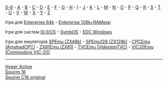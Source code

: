 [0-9](0/games-0.md) - [A](a/games-a.md) - [B](b/games-b.md) - [C](c/games-c.md) - [D](d/games-d.md) - [E](e/games-e.md) - [F](f/games-f.md) - [G](g/games-g.md) - [H](h/games-h.md) - [I](i/games-i.md) - [J](j/games-j.md) - [K](k/games-k.md) - [L](l/games-l.md) - [M](m/games-m.md) - [N](n/games-n.md) - [O](o/games-o.md) - [P](p/games-p.md) - [Q](q/games-q.md) - [R](r/games-r.md) - [S](s/games-s.md) - [T](t/games-t.md) - [U](u/games-u.md) - [V](v/games-v.md) - [W](w/games-w.md) - [X](x/games-x.md) - [Y](y/games-y.md) - [Z](z/games-z.md)

Ігри для [Enterprise 64k](games-ep64.md) - [Enterprise 128k+RAMexp](games-epramexp.md)

Ігри для систем [IS-DOS](games-is-dos.md) - [SymbOS](games-symbos.md) - [EDC Windows](games-edcw.md)

Ігри для емуляторів [SPEmu (ZX48k)](zxemu/games-zx48.md) - [SPEmu128 (ZX128k)](zxemu/games-zx128.md) - [CPCEmu (AmstradCPC)](cpcemu/games-cpc.md) - [ZX81Emu (ZX81)](zx81emu/games-zx81.md) - [TVCEmu (VideotonTVC)](tvcemu/games-tvc.md) - [VIC20Emu (Commodore VIC-20)](vic20emu/games-vic20.md)

----------
[Hyper Active](h/sg-hyperactive.md)  
[Squirm 16](s/sg-squirm16.md)  
[Squirm C16 original](s/sg-squirmc16.md)